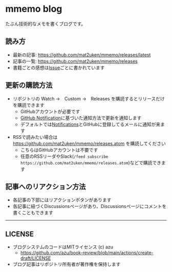 # mmemo blog

たぶん技術的なメモを書くブログです。

## 読み方

- 最新の記事: <https://github.com/mat2uken/mmemo/releases/latest>
- 記事の一覧: <https://github.com/mat2uken/mmemo/releases>
- 書籍ごとの感想は[Issue](https://github.com/mat2uken/mmemo/issues?q=is%3Aissue+is%3Aclosed+label%3A%22Status%3A+Released%22)ごとに書かれています

## 更新の購読方法

- リポジトリの Watch →　Custom →　Releases を購読するとリリースだけを購読できます
  - GitHubアカウントが必要です
  - [GitHub Notification](https://github.com/settings/notifications)に基づいた通知方法で更新を通知します
  - デフォルトでは[Notifications](https://github.com/notifications?query=is%3Arelease)とGitHubに登録してるメールに通知が来ます
- RSSで読みたい場合は <https://github.com/mat2uken/mmemo/releases.atom> を購読してください
  - こちらはGitHubアカウントは不要です
  - 任意のRSSリーダやSlack(`/feed subscribe https://github.com/mat2uken/mmemo/releases.atom`)などで購読できます

## 記事へのリアクション方法

- 各記事の下部にはリアクションボタンがあります
- 各記事に紐づくDiscussionsページがあり、Discussionsページにコメントを書くこともできます

---

## LICENSE

- ブログシステムのコードはMITライセンス (c) azu
  - <https://github.com/azu/book-review/blob/main/actions/create-draft/LICENSE>
- ブログ記事はリポジトリ所有者が著作権を保持します
